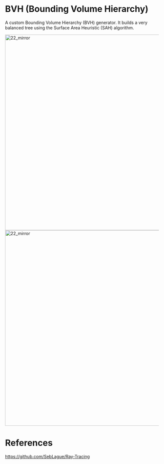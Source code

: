 # BVH (Bounding Volume Hierarchy)

A custom Bounding Volume Hierarchy (BVH) generator. 
It builds a very balanced tree using the Surface Area Heuristic (SAH) algorithm.

<img width="640" alt="22_mirror" src="https://github.com/user-attachments/assets/afde0f73-1d86-437d-986c-0fe7f5949b68" />
<img width="640" alt="22_mirror" src="https://github.com/user-attachments/assets/e9821bb3-2bfa-40af-9d7f-2c3e096fa6e7" />

# References
https://github.com/SebLague/Ray-Tracing
